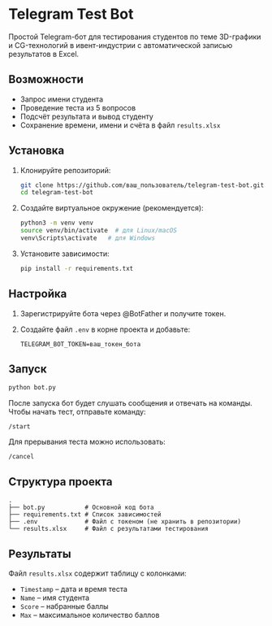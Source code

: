 # Telegram Test Bot

Простой Telegram-бот для тестирования студентов по теме 3D-графики и CG-технологий в ивент-индустрии с автоматической записью результатов в Excel.

## Возможности

* Запрос имени студента
* Проведение теста из 5 вопросов
* Подсчёт результата и вывод студенту
* Сохранение времени, имени и счёта в файл `results.xlsx`

## Установка

1. Клонируйте репозиторий:

   ```bash
   git clone https://github.com/ваш_пользователь/telegram-test-bot.git
   cd telegram-test-bot
   ```
2. Создайте виртуальное окружение (рекомендуется):

   ```bash
   python3 -m venv venv
   source venv/bin/activate  # для Linux/macOS
   venv\Scripts\activate   # для Windows
   ```
3. Установите зависимости:

   ```bash
   pip install -r requirements.txt
   ```

## Настройка

1. Зарегистрируйте бота через @BotFather и получите токен.
2. Создайте файл `.env` в корне проекта и добавьте:

   ```dotenv
   TELEGRAM_BOT_TOKEN=ваш_токен_бота
   ```

## Запуск

```bash
python bot.py
```

После запуска бот будет слушать сообщения и отвечать на команды. Чтобы начать тест, отправьте команду:

```
/start
```

Для прерывания теста можно использовать:

```
/cancel
```

## Структура проекта

```
.
├── bot.py           # Основной код бота
├── requirements.txt # Список зависимостей
├── .env             # Файл с токеном (не хранить в репозитории)
└── results.xlsx     # Файл с результатами тестирования
```

## Результаты

Файл `results.xlsx` содержит таблицу с колонками:

* `Timestamp` – дата и время теста
* `Name` – имя студента
* `Score` – набранные баллы
* `Max` – максимальное количество баллов

 

